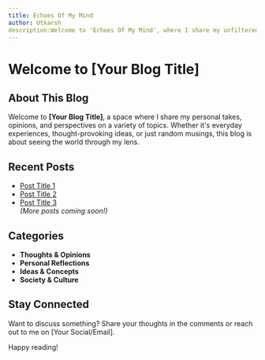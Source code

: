 ```yaml
---
title: Echoes Of My Mind
author: Utkarsh
description:Welcome to 'Echoes Of My Mind', where I share my unfiltered thoughts, unique perspectives, and personal takes on everything that catches my mind. From everyday experiences to big ideas, I dive deep into the way I see the world—questioning, exploring, and sometimes challenging the norm. Whether you agree, disagree, or land somewhere in between, this is a space for open-minded conversations and fresh perspectives. Stick around, think along, and let’s see the world differently together.
---
```


# Welcome to [Your Blog Title]  

## About This Blog  
Welcome to **[Your Blog Title]**, a space where I share my personal takes, opinions, and perspectives on a variety of topics. Whether it's everyday experiences, thought-provoking ideas, or just random musings, this blog is about seeing the world through my lens.  

## Recent Posts  
- [Post Title 1](#)  
- [Post Title 2](#)  
- [Post Title 3](#)  
*(More posts coming soon!)*  

## Categories  
- **Thoughts & Opinions**  
- **Personal Reflections**  
- **Ideas & Concepts**  
- **Society & Culture**  

## Stay Connected  
Want to discuss something? Share your thoughts in the comments or reach out to me on [Your Social/Email].  

Happy reading!  

